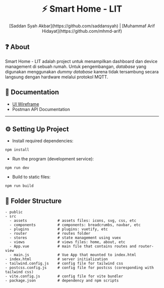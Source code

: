 <h1 align="center">
  ⚡ Smart Home - LIT
</h1>
<p align="center">[Saddan Syah Akbar](https://github.com/saddansyah) | [Muhammaf Arif Hidayat](https://github.com/mhmd-arif)</p>


## ❓ About 
Smart Home - LIT adalah project untuk menampilkan dashboard dan device management di sebuah rumah. Untuk pengembangan, _database_ yang digunakan menggunakan _dummy_ _database_ karena tidak tersambung secara langsung dengan hardware melalui protokol MQTT.

## 💾 Documentation
- [UI Wireframe](https://www.figma.com/file/vnzBpOdVkW5COuhIMBC7Kq/UI-Wireframe?node-id=2%3A3&t=rW2Nv1HVIVTVwMqn-0)
- Postman API Documentation

<hr/>

## ⚙ Setting Up Project
- Install required dependencies:
```````````
npm install
```````````
- Run the program (development service):
```````````
npm run dev
```````````
- Build to static files:
``````````
npm run build
``````````

## 📁 Folder Structure
```
- public               
- src           
  - assets              # assets files: icons, svg, css, etc
  - components          # components: breadcrumbs, navbar, etc
  - plugins             # plugins: vuetify, etc
  - router              # routes folder
  - stores              # state management using vuex
  - views               # views files: home, about, etc
  - App.vue             # main file that contains routes and router-view
  - main.js             # Vue App that mounted to index.html
- index.html            # server initialization
- tailwind.config.js    # config file for tailwind css
- postcss.config.js     # config file for postcss (coresponding with tailwind css)
- vite.config.js        # config file for vite bundler
- package.json          # dependency and npm scripts
```

